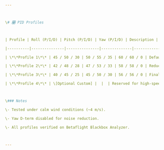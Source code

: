 ```yaml
---



\# 🎛️ PID Profiles



| Profile | Roll (P/I/D) | Pitch (P/I/D) | Yaw (P/I/D) | Description |

|----------|---------------|---------------|--------------|--------------|

| \*\*Profile 1\*\* | 45 / 50 / 30 | 50 / 55 / 35 | 60 / 60 / 0 | Default tune (initial test) |

| \*\*Profile 2\*\* | 42 / 48 / 28 | 47 / 53 / 33 | 58 / 58 / 0 | Reduced overshoot for smoother control |

| \*\*Profile 3\*\* | 40 / 45 / 25 | 45 / 50 / 30 | 56 / 56 / 0 | Final optimized tune for racing |

| \*\*Profile 4\*\* | \[Optional Custom] |  |  | Reserved for high-speed track testing |



\### Notes

\- Tested under calm wind conditions (~4 m/s).

\- Yaw D-term disabled for noise reduction.

\- All profiles verified on Betaflight Blackbox Analyzer.



---
```


